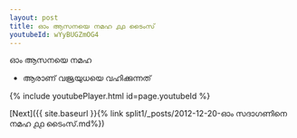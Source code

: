 ```yaml
---
layout: post
title: ഓം ആസനയെ നമഹ ൧൧ ടൈംസ്
youtubeId: wYyBUGZmOG4
---
```

 
 
 ഓം ആസനയെ നമഹ 
 
 -  ആരാണ് വജ്രയുധയെ വഹിക്കുന്നത് 
 
  
 
  
 
 
 
 
 
 


{% include youtubePlayer.html id=page.youtubeId %}
 
[Next]({{ site.baseurl }}{% link  split1/_posts/2012-12-20-ഓം സദാഗണിനെ നമഹ ൧൧ ടൈംസ്.md%})
 
